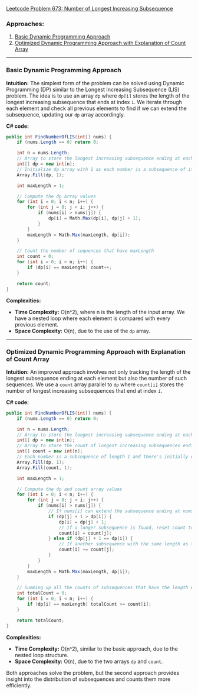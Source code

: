 [Leetcode Problem 673: Number of Longest Increasing Subsequence](https://leetcode.com/problems/number-of-longest-increasing-subsequence/)

### Approaches:
1. [Basic Dynamic Programming Approach](#basic-dynamic-programming-approach)
2. [Optimized Dynamic Programming Approach with Explanation of Count Array](#optimized-dynamic-programming-approach-with-explanation-of-count-array)

---

### Basic Dynamic Programming Approach

**Intuition:**
The simplest form of the problem can be solved using Dynamic Programming (DP) similar to the Longest Increasing Subsequence (LIS) problem. The idea is to use an array `dp` where `dp[i]` stores the length of the longest increasing subsequence that ends at index `i`. We iterate through each element and check all previous elements to find if we can extend the subsequence, updating our `dp` array accordingly.

**C# code:**

```csharp
public int FindNumberOfLIS(int[] nums) {
    if (nums.Length == 0) return 0;

    int n = nums.Length;
    // Array to store the longest increasing subsequence ending at each position
    int[] dp = new int[n];
    // Initialize dp array with 1 as each number is a subsequence of itself
    Array.Fill(dp, 1);

    int maxLength = 1;

    // Compute the dp array values
    for (int i = 0; i < n; i++) {
        for (int j = 0; j < i; j++) {
            if (nums[i] > nums[j]) {
                dp[i] = Math.Max(dp[i], dp[j] + 1);
            }
        }
        maxLength = Math.Max(maxLength, dp[i]);
    }

    // Count the number of sequences that have maxLength
    int count = 0;
    for (int i = 0; i < n; i++) {
        if (dp[i] == maxLength) count++;
    }

    return count;
}
```

**Complexities:**
- **Time Complexity:** O(n^2), where n is the length of the input array. We have a nested loop where each element is compared with every previous element.
- **Space Complexity:** O(n), due to the use of the `dp` array.

---

### Optimized Dynamic Programming Approach with Explanation of Count Array

**Intuition:**
An improved approach involves not only tracking the length of the longest subsequence ending at each element but also the number of such sequences. We use a `count` array parallel to `dp` where `count[i]` stores the number of longest increasing subsequences that end at index `i`.

**C# code:**

```csharp
public int FindNumberOfLIS(int[] nums) {
    if (nums.Length == 0) return 0;

    int n = nums.Length;
    // Array to store the longest increasing subsequence ending at each position
    int[] dp = new int[n];
    // Array to store the count of longest increasing subsequences ending at each position
    int[] count = new int[n];
    // Each number is a subsequence of length 1 and there's initially one way to have a subsequence of length 1
    Array.Fill(dp, 1);
    Array.Fill(count, 1);

    int maxLength = 1;

    // Compute the dp and count array values
    for (int i = 0; i < n; i++) {
        for (int j = 0; j < i; j++) {
            if (nums[i] > nums[j]) {
                // If nums[i] can extend the subsequence ending at nums[j]
                if (dp[j] + 1 > dp[i]) {
                    dp[i] = dp[j] + 1;
                    // If a longer subsequence is found, reset count to the count of j
                    count[i] = count[j];
                } else if (dp[j] + 1 == dp[i]) {
                    // If another subsequence with the same length as the current max is found
                    count[i] += count[j];
                }
            }
        }
        maxLength = Math.Max(maxLength, dp[i]);
    }

    // Summing up all the counts of subsequences that have the length equal to maxLength
    int totalCount = 0;
    for (int i = 0; i < n; i++) {
        if (dp[i] == maxLength) totalCount += count[i];
    }

    return totalCount;
}
```

**Complexities:**
- **Time Complexity:** O(n^2), similar to the basic approach, due to the nested loop structure.
- **Space Complexity:** O(n), due to the two arrays `dp` and `count`.

Both approaches solve the problem, but the second approach provides insight into the distribution of subsequences and counts them more efficiently.

